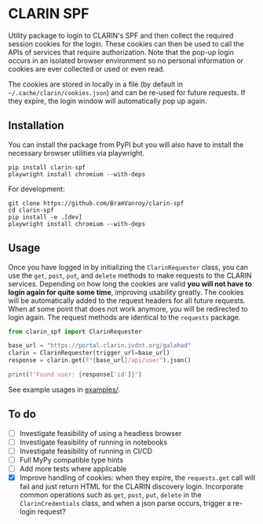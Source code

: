 # CLARIN SPF

Utility package to login to CLARIN's SPF and then collect the required session cookies for the login. These cookies can then be used to call the APIs of services that require authorization. Note that the pop-up login occurs in an isolated browser environment so no personal information or cookies are ever collected or used or even read.

The cookies are stored in locally in a file (by default in `~/.cache/clarin/cookies.json`) and can be re-used for future requests. If they expire, the login window will automatically pop up again.


## Installation

You can install the package from PyPI but you will also have to install the necessary browser utilities via playwright.

```shell
pip install clarin-spf
playwright install chromium --with-deps
```

For development:

```shell
git clone https://github.com/BramVanroy/clarin-spf
cd clarin-spf
pip install -e .[dev]
playwright install chromium --with-deps
```

## Usage

Once you have logged in by initializing the `ClarinRequester` class, you can use the `get`, `post`, `put`, and `delete` methods to make requests to the CLARIN services. Depending on how long the cookies are valid **you will not have to login again for quite some time**, improving usability greatly. The cookies will be automatically added to the request headers for all future requests. When at some point that does not work anymore, you will be redirected to login again. The request methods are identical to the `requests` package.

```python
from clarin_spf import ClarinRequester

base_url = "https://portal.clarin.ivdnt.org/galahad"
clarin = ClarinRequester(trigger_url=base_url)
response = clarin.get(f"{base_url}/api/user").json()

print(f"Found user: {response['id']}")
```

See example usages in [examples/](examples/).


## To do

- [ ] Investigate feasibility of using a headless browser
- [ ] Investigate feasibility of running in notebooks
- [ ] Investigate feasibility of running in CI/CD
- [ ] Full MyPy compatible type hints
- [ ] Add more tests where applicable
- [x] Improve handling of cookies: when they expire, the `requests.get` call will fail and just return HTML for
the CLARIN discovery login. Incorporate common operations such as `get`, `post`, `put`, `delete` in the
`ClarinCredentials` class, and when a json parse occurs, trigger a re-login request?
